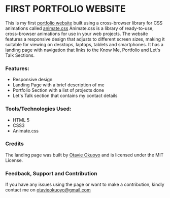 # FIRST PORTFOLIO WEBSITE

This is my first [portfolio website](https://otavie.github.io/portfolio_v0/) built using a cross-browser library for CSS animations called [animate.css](https://animate.style/) Animate.css is a library of ready-to-use, cross-browser animations for use in your web projects. The website features a responsive design that adjusts to different screen sizes, making it suitable for viewing on desktops, laptops, tablets and smartphones. It has a landing page with navigation that links to the Know Me, Portfolio and Let's Talk Sections.

### Features:
- Responsive design
- Landing Page with a brief description of me
- Portfolio Section with a list of projects done
- Let's Talk section that contains my contact details

### Tools/Technologies Used:
- HTML 5
- CSS3
- Animate.css
  
### Credits
The landing page was built by [Otavie Okuoyo](https://github.com/Otavie) and is licensed under the MIT License. 

### Feedback, Support and Contribution
If you have any issues using the page or want to make a contribution, kindly contact me on otavieokuoyo@gmail.com
